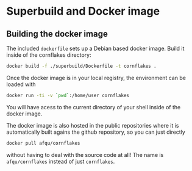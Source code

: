 # Superbuild and Docker image

## Building the docker image


The included `dockerfile` sets up a Debian based docker image. Build
it inside of the cornflakes directory:
```bash
docker build -f ./superbuild/Dockerfile -t cornflakes .
```

Once the docker image is in your local registry, the environment can be loaded with
```bash
docker run -ti -v `pwd`:/home/user cornflakes
```
You will have acess to the current directory of your shell inside of
the docker image.

The docker image is also hosted in the public repositories where it is automatically built agains the github repository, so you can just directly
```bash
docker pull afqu/cornflakes
```
without having to deal with the source code at all! The name is `afqu/cornflakes` instead of just `cornflakes`.
